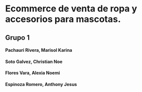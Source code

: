 # Ecommerce de venta de ropa y accesorios para mascotas.
## Grupo 1
#### Pachauri Rivera, Marisol Karina
#### Soto Galvez, Christian Noe
#### Flores Vara, Alexia Noemi
#### Espinoza Romero, Anthony Jesus
